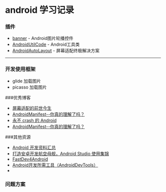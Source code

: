 # android 学习记录

### 插件

* [banner](https://github.com/youth5201314/banner) - Android图片轮播控件
* [AndroidUtilCode](https://github.com/Blankj/AndroidUtilCode) - Android工具类
* [AndroidAutoLayout](https://github.com/hongyangAndroid/AndroidAutoLayout) - 屏幕适配终极解决方案


---

### 开发使用框架

* glide 加载图片
* picasso 加载图片

###优秀博客

* [屏幕适配的前世今生](http://blog.csdn.net/lin_t_s/article/details/55271002)
* [AndroidManifest--你真的理解了吗？](http://www.jianshu.com/p/6ed30112d4a4)
* [永不 crash 的 Android](https://gold.xitu.io/entry/58a54482128fe1006463406f)
* [AndroidManifest--你真的理解了吗？](http://www.jianshu.com/p/6ed30112d4a4)





###其他资源
* [Android 开发资料汇总](https://github.com/tonycheng93/Android-development-summary)   
* [打造安卓开发航空母舰，Android Studio 使用集锦](https://github.com/jp1017/Android-Development-Aircraft-Carrier)  
* [FastDev4Android](https://github.com/jiangqqlmj/FastDev4Android)  
* [Android开发所需工具（AndroidDevTools）](https://github.com/inferjay/AndroidDevTools)  
* 

### 问题方案



